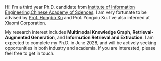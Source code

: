 
Hi! I'm a third year Ph.D. candidate from [Institute of Information Engineering,Chinese Academy of Sciences](http://www.iie.cas.cn/). I am very fortunate to be advised by [Prof. Hongbo Xu](https://people.ucas.ac.cn/~0001857) and Prof. Yongxiu Xu. I’ve also interned at Xiaomi Corporation.

My research interest includes **Multimodal Knowledge Graph**, **Retrieval-Augmented Generation**, and **Information Retrieval and Extraction**. I am expected to complete my Ph.D. in June 2028, and will be actively seeking opportunities in both industry and academia. If you are interested, please feel free to get in touch.
